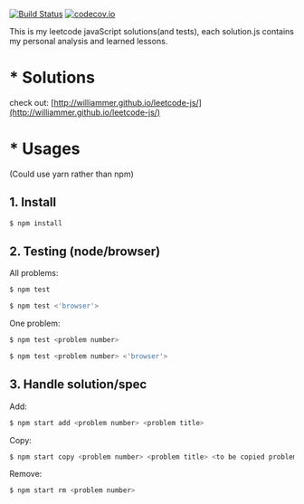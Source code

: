 [![Build Status](https://img.shields.io/travis/Williammer/leetcode-js.svg?branch=master)](https://travis-ci.org/Williammer/leetcode-js)
[![codecov.io](https://codecov.io/github/Williammer/leetcode/coverage.svg?branch=master)](https://codecov.io/gh/Williammer/leetcode)


This is my leetcode javaScript solutions(and tests), each solution.js contains my personal analysis and learned lessons.


# * Solutions
check out: [http://williammer.github.io/leetcode-js/](http://williammer.github.io/leetcode-js/)


# * Usages
(Could use yarn rather than npm)

## 1. Install
``` bash
$ npm install
```


## 2. Testing (node/browser)
All problems:
``` bash
$ npm test
```
``` bash
$ npm test <'browser'>
```

One problem:
``` bash
$ npm test <problem number>
```
``` bash
$ npm test <problem number> <'browser'>
```


## 3. Handle solution/spec
Add:
``` bash
$ npm start add <problem number> <problem title>
```
Copy:
``` bash
$ npm start copy <problem number> <problem title> <to be copied problem number>
```
Remove:
``` bash
$ npm start rm <problem number>
```